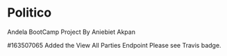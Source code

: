 # Politico
Andela BootCamp Project By Aniebiet Akpan

#163507065 Added the View All Parties Endpoint
Please see Travis badge.